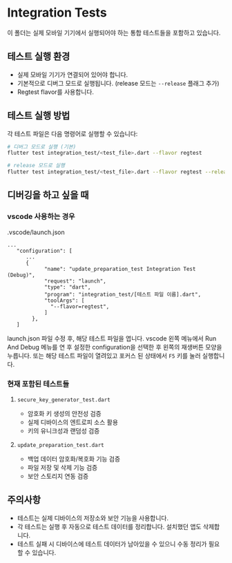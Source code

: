 # Integration Tests

이 폴더는 실제 모바일 기기에서 실행되어야 하는 통합 테스트들을 포함하고 있습니다.

## 테스트 실행 환경

- 실제 모바일 기기가 연결되어 있어야 합니다.
- 기본적으로 디버그 모드로 실행됩니다. (release 모드는 `--release` 플래그 추가)
- Regtest flavor를 사용합니다.

## 테스트 실행 방법

각 테스트 파일은 다음 명령어로 실행할 수 있습니다:

```bash
# 디버그 모드로 실행 (기본)
flutter test integration_test/<test_file>.dart --flavor regtest

# release 모드로 실행
flutter test integration_test/<test_file>.dart --flavor regtest --release
```

## 디버깅을 하고 싶을 때
### vscode 사용하는 경우
.vscode/launch.json
```
...
   "configuration": [
      ...
      {
            "name": "update_preparation_test Integration Test (Debug)",
            "request": "launch",
            "type": "dart",
            "program": "integration_test/[테스트 파일 이름].dart",
            "toolArgs": [
              "--flavor=regtest",
            ]
        },
   ]
```
launch.json 파일 수정 후, 해당 테스트 파일을 엽니다. vscode 왼쪽 메뉴에서 Run And Debug 메뉴를 연 후 설정한 configuration을 선택한 후 왼쪽의 재생버튼 모양을 누릅니다.
또는 해당 테스트 파일이 열려있고 포커스 된 상태에서 `F5` 키를 눌러 실행합니다.

### 현재 포함된 테스트들

1. `secure_key_generator_test.dart`
   - 암호화 키 생성의 안전성 검증
   - 실제 디바이스의 엔트로피 소스 활용
   - 키의 유니크성과 랜덤성 검증

2. `update_preparation_test.dart`
   - 백업 데이터 암호화/복호화 기능 검증
   - 파일 저장 및 삭제 기능 검증
   - 보안 스토리지 연동 검증

## 주의사항

- 테스트는 실제 디바이스의 저장소와 보안 기능을 사용합니다.
- 각 테스트는 실행 후 자동으로 테스트 데이터를 정리합니다. 설치했던 앱도 삭제합니다.
- 테스트 실패 시 디바이스에 테스트 데이터가 남아있을 수 있으니 수동 정리가 필요할 수 있습니다.
